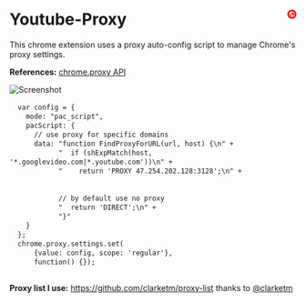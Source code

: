 # Youtube-Proxy <img style="float: right; height: 16px;" src="https://raw.githubusercontent.com/AzimsTech/Youtube-Proxy/master/icon.png" />
 
This chrome extension uses a proxy auto-config script to manage Chrome's proxy settings. 

**References:** [chrome.proxy API](https://developer.chrome.com/extensions/proxy)

![Screenshot](https://i.imgur.com/wgaRnUZ.png)

```
  var config = {
    mode: "pac_script",
    pacScript: {
      // use proxy for specific domains
      data: "function FindProxyForURL(url, host) {\n" +
            "  if (shExpMatch(host, '*.googlevideo.com|*.youtube.com'))\n" +
            "    return 'PROXY 47.254.202.128:3128';\n" +

            
            // by default use no proxy
            "  return 'DIRECT';\n" +
            "}"
    }
  };
  chrome.proxy.settings.set(
      {value: config, scope: 'regular'},
      function() {});


```

**Proxy list I use:** https://github.com/clarketm/proxy-list thanks to [@clarketm](https://github.com/clarketm)
